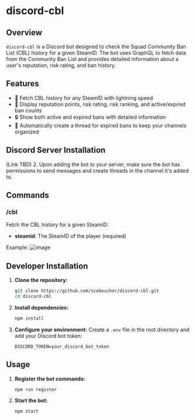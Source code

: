 # discord-cbl

## Overview

`discord-cbl` is a Discord bot designed to check the Squad Community Ban List (CBL) history for a given SteamID. The bot uses GraphQL to fetch data from the Community Ban List and provides detailed information about a user's reputation, risk rating, and ban history.

## Features

- 🚀 Fetch CBL history for any SteamID with lightning speed
- 🌟 Display reputation points, risk rating, risk ranking, and active/expired ban counts
- 🔒 Show both active and expired bans with detailed information
- 🧵 Automatically create a thread for expired bans to keep your channels organized


## Discord Server Installation

(Link TBD)
2. Upon adding the bot to your server, make sure the bot has permissions to send messages and create threads in the channel it's added to.

## Commands

### /cbl

Fetch the CBL history for a given SteamID:

- **steamid**: The SteamID of the player (required)

Example:
![image](https://github.com/user-attachments/assets/81355a1e-8759-4792-acd3-d926cc04504f)


## Developer Installation

1. **Clone the repository:**
   ```sh
   git clone https://github.com/sceboucher/discord-cbl.git
   cd discord-cbl
   ```

2. **Install dependencies:**
   ```sh
   npm install
   ```

3. **Configure your environment:**
   Create a `.env` file in the root directory and add your Discord bot token:
   ```env
   DISCORD_TOKEN=your_discord_bot_token
   ```

## Usage

1. **Register the bot commands:**
   ```sh
   npm run register
   ```

2. **Start the bot:**
   ```sh
   npm start
   ```

